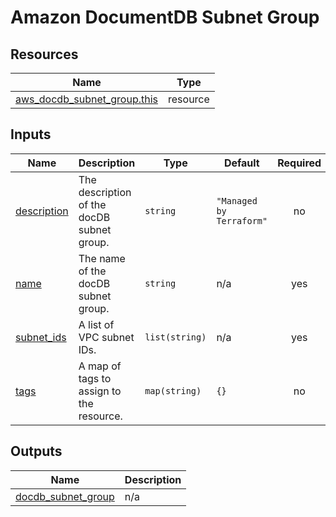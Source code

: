 # Amazon DocumentDB Subnet Group

## Resources

| Name | Type |
|------|------|
| [aws_docdb_subnet_group.this](https://registry.terraform.io/providers/hashicorp/aws/latest/docs/resources/docdb_subnet_group) | resource |

## Inputs

| Name | Description | Type | Default | Required |
|------|-------------|------|---------|:--------:|
| <a name="input_description"></a> [description](#input\_description) | The description of the docDB subnet group. | `string` | `"Managed by Terraform"` | no |
| <a name="input_name"></a> [name](#input\_name) | The name of the docDB subnet group. | `string` | n/a | yes |
| <a name="input_subnet_ids"></a> [subnet\_ids](#input\_subnet\_ids) | A list of VPC subnet IDs. | `list(string)` | n/a | yes |
| <a name="input_tags"></a> [tags](#input\_tags) | A map of tags to assign to the resource. | `map(string)` | `{}` | no |

## Outputs

| Name | Description |
|------|-------------|
| <a name="output_docdb_subnet_group"></a> [docdb\_subnet\_group](#output\_docdb\_subnet\_group) | n/a |
